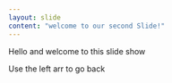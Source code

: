 ```yaml
---
layout: slide
content: "welcome to our second Slide!"
---
```

Hello and welcome to this slide show

Use the left arr to go back
